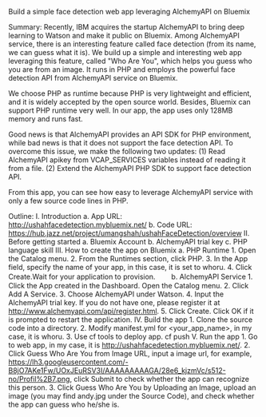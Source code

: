 Build a simple face detection web app leveraging AlchemyAPI on Bluemix

Summary:
Recently, IBM acquires the startup AlchemyAPI to bring deep learning to Watson and make it public on Bluemix. Among AlchemyAPI service, there is an interesting feature called face detection (from its name, we can guess what it is). We build up a simple and interesting web app leveraging this feature, called "Who Are You", which helps you guess who you are from an image. It runs in PHP and employs the powerful face detection API from AlchemyAPI service on Bluemix. 

We choose PHP as runtime because PHP is very lightweight and efficient, and it is widely accepted by the open source world. Besides, Bluemix can support PHP runtime very well. In our app, the app uses only 128MB memory and runs fast. 

Good news is that AlchemyAPI provides an API SDK for PHP environment, while bad news is that it does not support the face detection API. To overcome this issue, we make the following two updates:
(1) Read AlchemyAPI apikey from VCAP_SERVICES variables instead of reading it from a file.
(2) Extend the AlchemyAPI PHP SDK to support face detection API.

From this app, you can see how easy to leverage AlchemyAPI service with only a few source code lines in PHP.

Outline:
I. Introduction
	a.  App URL: http://ushahfacedetection.mybluemix.net/
	b.  Code URL: https://hub.jazz.net/project/umangshah/ushahFaceDetection/overview
II. Before getting started
	a.  Bluemix Account
	b.  AlchemyAPI trial key
	c.  PHP language skill
III. How to create the app on Bluemix
	a.  PHP Runtime
        1. Open the Catalog menu.
		2. From the Runtimes section, click PHP.
        3. In the App field, specify the name of your app, in this case, it is set to whoru.
        4. Click Create.Wait for your application to provision.
　　b.  AlchemyAPI Service
        1. Click the App created in the Dashboard. Open the Catalog menu.
		2. Click Add A Service.
        3. Choose AlchemyAPI under Watson.
		4. Input the AlchemyAPI trial key. If you do not have one, please register it at http://www.alchemyapi.com/api/register.html.
        5. Click Create. Click OK if it is prompted to restart the application.
IV. Build the app
        1. Clone the source code into a directory. 
		2. Modify manifest.yml for <your_app_name>, in my case, it is whoru.
		3. Use cf tools to deploy app.
          cf push
V. Run the app
        1. Go to web app, in my case, it is http://ushahfacedetection.mybluemix.net/.
        2. Click Guess Who Are You from Image URL, input a image url, for example, https://lh3.googleusercontent.com/-B8jO7AKe1Fw/UOxJEuRSV3I/AAAAAAAAAGA/28e6_kjzmVc/s512-no/Profil%2B7.png, click Submit to check whether the app can recognize this person.
		3. Click Guess Who Are You by Uploading an Image, upload an image (you may find andy.jpg under the Source Code), and check whether the app can guess who he/she is.